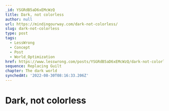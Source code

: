 ```yaml
---
_id: YSGRdB5aD6xEMcWzQ
title: Dark, not colorless
author: null
url: https://mindingourway.com/dark-not-colorless/
slug: dark-not-colorless
type: post
tags:
  - LessWrong
  - Concept
  - Post
  - World_Optimization
href: https://www.lesswrong.com/posts/YSGRdB5aD6xEMcWzQ/dark-not-colorless
sequence: Replacing Guilt
chapter: The dark world
synchedAt: '2022-08-30T08:16:33.206Z'
---
```

# Dark, not colorless

